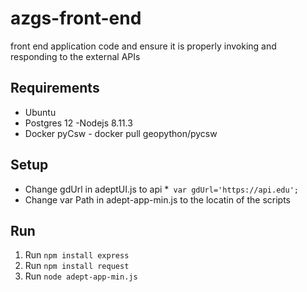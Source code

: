 # azgs-front-end
front end application code and ensure it is properly invoking and responding to the external APIs


## Requirements

* Ubuntu
* Postgres 12 -Nodejs 8.11.3
* Docker pyCsw - docker pull geopython/pycsw

## Setup 
* Change gdUrl in adeptUI.js to api 
*` var gdUrl='https://api.edu';`
* Change var Path in adept-app-min.js to the locatin of the scripts 

## Run
1.  Run `npm install express`
2. Run `npm install request`
3. Run `node adept-app-min.js`

